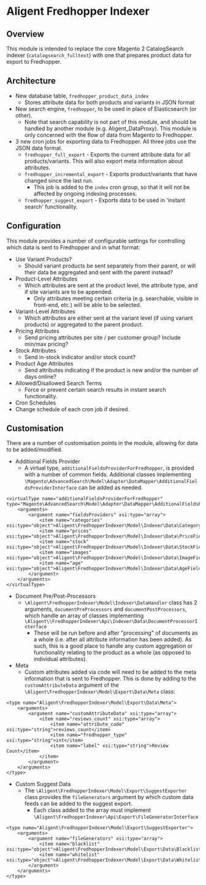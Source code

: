 # Aligent Fredhopper Indexer

## Overview
This module is intended to replace the core Magento 2 CatalogSearch indexer (`catalogsearch_fulltext`) with one that prepares product data for export to Fredhopper.

## Architecture

- New database table, `fredhopper_product_data_index`
  - Stores attribute data for both products and variants in JSON format
- New search engine, `fredhopper`, to be used in place of Elasticsearch (or other).
  - Note that search capability is not part of this module, and should be handled by another module (e.g. Aligent_DataProxy). This module is only concerned with the flow of data from Magento to Fredhopper.
- 3 new cron jobs for exporting data to Fredhopper. All three jobs use the JSON data format.
  - `fredhopper_full_export` - Exports the current attribute data for all products/variants. This will also export meta information about attributes.
  - `fredhopper_incremental_export` - Exports product/variants that have changed since the last run.
    - This job is added to the `index` cron group, so that it will not be affected by ongoing indexing processes.
  - `fredhopper_suggest_export` - Exports data to be used in 'instant search' functionality.
    
## Configuration
This module provides a number of configurable settings for controlling which data is sent to Fredhopper and in what format:
- Use Variant Products?
  - Should variant products be sent separately from their parent, or will their data be aggregated and sent with the parent instead?
- Product-Level Attributes
  - Which attributes are sent at the product level, the attribute type, and if site variants are to be appended.
    - Only attributes meeting certain criteria (e.g. searchable, visible in front-end, etc.) will be able to be selected.
- Variant-Level Attributes
  - Which attributes are either sent at the variant level (if using variant products) or aggregated to the parent product.
- Pricing Attributes
  - Send pricing attributes per site / per customer group? Include min/max pricing?
- Stock Attributes
  - Send in-stock indicator and/or stock count?
- Product Age Attributes
  - Send attributes indicating if the product is new and/or the number of days online?
- Allowed/Disallowed Search Terms
  - Force or prevent certain search results in instant search functionality.
- Cron Schedules
 - Change schedule of each cron job if desired.

## Customisation
There are a number of customisation points in the module, allowing for data to be added/modified.
 - Additional Fields Provider
   -  A virtual type, `additionalFieldsProviderForFredhopper`, is provided with a number of common fields. Additional classes implementing `\Magento\AdvancedSearch\Model\Adapter\DataMapper\AdditionalFieldsProviderInterface` can be added as needed.
```
<virtualType name="additionalFieldsProviderForFredhopper" type="Magento\AdvancedSearch\Model\Adapter\DataMapper\AdditionalFieldsProvider">
    <arguments>
        <argument name="fieldsProviders" xsi:type="array">
            <item name="categories" xsi:type="object">Aligent\FredhopperIndexer\Model\Indexer\Data\CategoryFieldsProvider</item>
            <item name="prices" xsi:type="object">Aligent\FredhopperIndexer\Model\Indexer\Data\PriceFieldsProvider</item>
            <item name="stock" xsi:type="object">Aligent\FredhopperIndexer\Model\Indexer\Data\StockFieldsProvider</item>
            <item name="images" xsi:type="object">Aligent\FredhopperIndexer\Model\Indexer\Data\ImageFieldsProvider</item>
            <item name="age" xsi:type="object">Aligent\FredhopperIndexer\Model\Indexer\Data\AgeFieldsProvider</item>
        </argument>
    </arguments>
</virtualType>
```
- Document Pre/Post-Processors
  - `\Aligent\FredhopperIndexer\Model\Indexer\DataHandler` class has 2 arguments, `documentPreProcessors` and `documentPostProcessors`, which handle an array of classes implementing `\Aligent\\FredhopperIndexer\Api\Indexer\Data\DocumentProcessorInterface`
    - These will be run before and after "processing" of documents as a whole (i.e. after all attribute information has been added). As such, this is a good place to handle any custom aggregation or functionality relating to the product as a whole (as opposed to individual attributes).
- Meta
  - Custom attributes added via code will need to be added to the meta information that is sent to Fredhopper. This is done by adding to the `customAttributeData` argument of the `\Aligent\FredhopperIndexer\Model\Export\Data\Meta` class:
```
<type name="Aligent\FredhopperIndexer\Model\Export\Data\Meta">
    <arguments>
        <argument name="customAttributeData" xsi:type="array">
            <item name="reviews_count" xsi:type="array">
                <item name="attribute_code" xsi:type="string">reviews_count</item>
                <item name="fredhopper_type" xsi:type="string">int</item>
                <item name="label" xsi:type="string">Review Count</item>
            </item>
        </argument>
    </arguments>
</type>
```
- Custom Suggest Data
  - The `\Aligent\FredhopperIndexer\Model\Export\SuggestExporter` class provides the `fileGenerators` argument by which custom data feeds can be added to the suggest export.
    - Each class added to the array must implement `\Aligent\FredhopperIndexer\Api\Export\FileGeneratorInterface`
```
<type name="Aligent\FredhopperIndexer\Model\Export\SuggestExporter">
    <arguments>
        <argument name="fileGenerators" xsi:type="array">
            <item name="blacklist" xsi:type="object">Aligent\FredhopperIndexer\Model\Export\Data\BlacklistFileGenerator</item>
            <item name="whitelist" xsi:type="object">Aligent\FredhopperIndexer\Model\Export\Data\WhitelistFileGenerator</item>
        </argument>
    </arguments>
</type>
```
